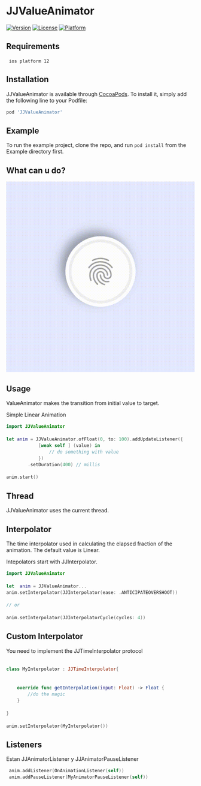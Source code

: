 # JJValueAnimator


[![Version](https://img.shields.io/cocoapods/v/JJValueAnimator.svg?style=flat)](https://cocoapods.org/pods/JJValueAnimator)
[![License](https://img.shields.io/cocoapods/l/JJValueAnimator.svg?style=flat)](https://cocoapods.org/pods/JJValueAnimator)
[![Platform](https://img.shields.io/cocoapods/p/JJValueAnimator.svg?style=flat)](https://cocoapods.org/pods/JJValueAnimator)


## Requirements

```
 ios platform 12
```

## Installation

JJValueAnimator is available through [CocoaPods](https://cocoapods.org). To install
it, simply add the following line to your Podfile:

```ruby
pod 'JJValueAnimator'
```

## Example

To run the example project, clone the repo, and run `pod install` from the Example directory first.

## What can u do?

![demo](assets/output.gif)


## Usage

ValueAnimator makes the transition from initial value to target.

Simple Linear Animation

````swift
import JJValueAnimator

let anim = JJValueAnimator.ofFloat(0, to: 100).addUpdateListener({
            [weak self ] (value) in
                // do something with value
            })
        .setDuration(400) // millis
       
anim.start()
````

## Thread 

JJValueAnimator uses the current thread.


## Interpolator
The time interpolator used in calculating the elapsed fraction of the animation. The default value is Linear.

Intepolators start with JJInterpolator.

```swift
import JJValueAnimator

let  anim = JJValueAnimator...
anim.setInterpolator(JJInterpolator(ease: .ANTICIPATEOVERSHOOT))

// or

anim.setInterpolator(JJInterpolatorCycle(cycles: 4))

```



## Custom Interpolator 

You need to implement the JJTimeInterpolator protocol

```swift

class MyInterpolator : JJTimeInterpolator{


    override func getInterpolation(input: Float) -> Float {
        //do the magic
    }

}

anim.setInterpolator(MyInterpolator())

```

## Listeners 

Estan JJAnimatorListener y JJAnimatorPauseListener 

```swift
 anim.addListener(OnAnimationListener(self))
 anim.addPauseListener(MyAnimatorPauseListener(self))

```
